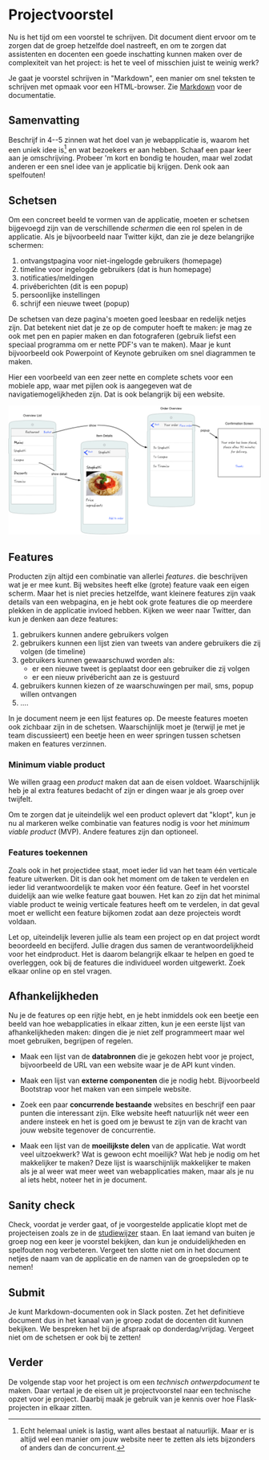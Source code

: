 # Projectvoorstel

Nu is het tijd om een voorstel te schrijven. Dit document dient ervoor om te zorgen dat de groep hetzelfde doel nastreeft, en om te zorgen dat assistenten en docenten een goede inschatting kunnen maken over de complexiteit van het project: is het te veel of misschien juist te weinig werk?

Je gaat je voorstel schrijven in "Markdown", een manier om snel teksten te schrijven met opmaak voor een HTML-browser. Zie [Markdown](/naslag/markdown) voor de documentatie.

## Samenvatting

Beschrijf in 4--5 zinnen wat het doel van je webapplicatie is, waarom het een uniek idee is[^1] en wat bezoekers er aan hebben. Schaaf een paar keer aan je omschrijving. Probeer 'm kort en bondig te houden, maar wel zodat anderen er een snel idee van je applicatie bij krijgen. Denk ook aan spelfouten!

[^1]: Echt helemaal uniek is lastig, want alles bestaat al natuurlijk. Maar er is altijd wel een manier om jouw website neer te zetten als iets bijzonders of anders dan de concurrent.

## Schetsen

Om een concreet beeld te vormen van de applicatie, moeten er schetsen bijgevoegd zijn van de verschillende *schermen* die een rol spelen in de applicatie. Als je bijvoorbeeld naar Twitter kijkt, dan zie je deze belangrijke schermen:

1. ontvangstpagina voor niet-ingelogde gebruikers (homepage)
2. timeline voor ingelogde gebruikers (dat is hun homepage)
3. notificaties/meldingen
4. privéberichten (dit is een popup)
5. persoonlijke instellingen
6. schrijf een nieuwe tweet (popup)

De schetsen van deze pagina's moeten goed leesbaar en redelijk netjes zijn. Dat betekent niet dat je ze op de computer hoeft te maken: je mag ze ook met pen en papier maken en dan fotograferen (gebruik liefst een speciaal programma om er nette PDF's van te maken). Maar je kunt bijvoorbeeld ook Powerpoint of Keynote gebruiken om snel diagrammen te maken.

Hier een voorbeeld van een zeer nette en complete schets voor een mobiele app, waar met pijlen ook is aangegeven wat de navigatiemogelijkheden zijn. Dat is ook belangrijk bij een website.

![](screens-proposal.png)

## Features

Producten zijn altijd een combinatie van allerlei *features*. die beschrijven wat je er mee kunt. Bij websites heeft elke (grote) feature vaak een eigen scherm. Maar het is niet precies hetzelfde, want kleinere features zijn vaak details van een webpagina, en je hebt ook grote features die op meerdere plekken in de applicatie invloed hebben. Kijken we weer naar Twitter, dan kun je denken aan deze features:

1. gebruikers kunnen andere gebruikers volgen
2. gebruikers kunnen een lijst zien van tweets van andere gebruikers die zij volgen (de timeline)
3. gebruikers kunnen gewaarschuwd worden als:
    - er een nieuwe tweet is geplaatst door een gebruiker die zij volgen
    - er een nieuw privébericht aan ze is gestuurd
4. gebruikers kunnen kiezen of ze waarschuwingen per mail, sms, popup willen ontvangen
5. ....

In je document neem je een lijst features op. De meeste features moeten ook zichbaar zijn in de schetsen. Waarschijnlijk moet je (terwijl je met je team discussieert) een beetje heen en weer springen tussen schetsen maken en features verzinnen.

### Minimum viable product

We willen graag een *product* maken dat aan de eisen voldoet. Waarschijnlijk heb je al extra features bedacht of zijn er dingen waar je als groep over twijfelt. 

Om te zorgen dat je uiteindelijk wel een product oplevert dat "klopt", kun je nu al markeren welke combinatie van features nodig is voor het *minimum viable product* (MVP). Andere features zijn dan optioneel.

### Features toekennen

Zoals ook in het projectidee staat, moet ieder lid van het team één verticale feature uitwerken. Dit is dan ook het moment om de taken te verdelen en ieder lid verantwoordelijk te maken voor één feature. Geef in het voorstel duidelijk aan wie welke feature gaat bouwen. Het kan zo zijn dat het minimal viable product te weinig verticale features heeft om te verdelen, in dat geval moet er wellicht een feature bijkomen zodat aan deze projecteis wordt voldaan.

Let op, uiteindelijk leveren jullie als team een project op en dat project wordt beoordeeld en becijferd. Jullie dragen dus samen de verantwoordelijkheid voor het eindproduct. Het is daarom belangrijk elkaar te helpen en goed te overleggen, ook bij de features die individueel worden uitgewerkt. Zoek elkaar online op en stel vragen.

## Afhankelijkheden

Nu je de features op een rijtje hebt, en je hebt inmiddels ook een beetje een beeld van hoe webapplicaties in elkaar zitten, kun je een eerste lijst van afhankelijkheden maken: dingen die je niet zelf programmeert maar wel moet gebruiken, begrijpen of regelen.

- Maak een lijst van de **databronnen** die je gekozen hebt voor je project, bijvoorbeeld de URL van een website waar je de API kunt vinden.

- Maak een lijst van **externe componenten** die je nodig hebt. Bijvoorbeeld Bootstrap voor het maken van een simpele website.

- Zoek een paar **concurrende bestaande** websites en beschrijf een paar punten die interessant zijn. Elke website heeft natuurlijk nét weer een andere insteek en het is goed om je bewust te zijn van de kracht van jouw website tegenover de concurrentie.

- Maak een lijst van de **moeilijkste delen** van de applicatie. Wat wordt veel uitzoekwerk? Wat is gewoon echt moeilijk? Wat heb je nodig om het makkelijker te maken? Deze lijst is waarschijnlijk makkelijker te maken als je al weer wat meer weet van webapplicaties maken, maar als je nu al iets hebt, noteer het in je document.

## Sanity check

Check, voordat je verder gaat, of je voorgestelde applicatie klopt met de projecteisen zoals ze in de [studiewijzer](/syllabus) staan. En laat iemand van buiten je groep nog een keer je voorstel bekijken, dan kun je onduidelijkheden en spelfouten nog verbeteren. Vergeet ten slotte niet om in het document netjes de naam van de applicatie en de namen van de groepsleden op te nemen!

## Submit

Je kunt Markdown-documenten ook in Slack posten. Zet het definitieve document dus in het kanaal van je groep zodat de docenten dit kunnen bekijken. We bespreken het bij de afspraak op donderdag/vrijdag. Vergeet niet om de schetsen er ook bij te zetten!

## Verder

De volgende stap voor het project is om een *technisch ontwerpdocument* te maken. Daar vertaal je de eisen uit je projectvoorstel naar een technische opzet voor je project. Daarbij maak je gebruik van je kennis over hoe Flask-projecten in elkaar zitten.
